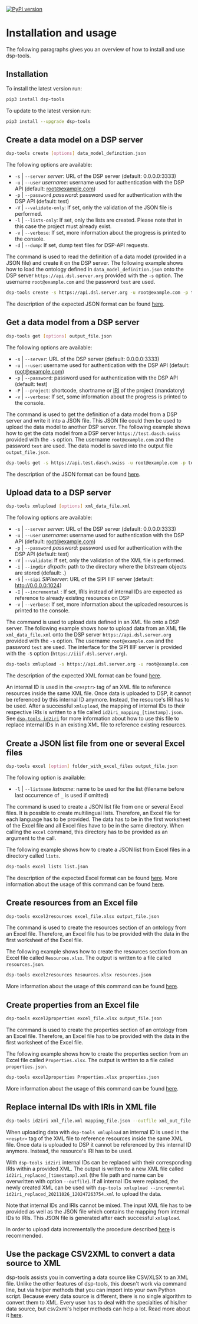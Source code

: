 [![PyPI version](https://badge.fury.io/py/dsp-tools.svg)](https://badge.fury.io/py/dsp-tools)

# Installation and usage

The following paragraphs gives you an overview of how to install and use dsp-tools.




## Installation

To install the latest version run:

```bash
pip3 install dsp-tools
```

To update to the latest version run:

```bash
pip3 install --upgrade dsp-tools
```




## Create a data model on a DSP server

```bash
dsp-tools create [options] data_model_definition.json
```

The following options are available:

- `-s` | `--server` _server_: URL of the DSP server (default: 0.0.0.0:3333)
- `-u` | `--user` _username_: username used for authentication with the DSP API (default: root@example.com)
- `-p` | `--password` _password_: password used for authentication with the DSP API (default: test)
- `-V` | `--validate-only`: If set, only the validation of the JSON file is performed.
- `-l` | `--lists-only`: If set, only the lists are created. Please note that in this case the project must already exist.
- `-v` | `--verbose`: If set, more information about the progress is printed to the console.
- `-d` | `--dump`: If set, dump test files for DSP-API requests.

The command is used to read the definition of a data model (provided in a JSON file) and create it on the DSP server.
The following example shows how to load the ontology defined in `data_model_definition.json` onto the DSP
server `https://api.dsl.server.org` provided with the `-s` option. The username `root@example.com` and the password
`test` are used.

```bash
dsp-tools create -s https://api.dsl.server.org -u root@example.com -p test data_model_definition.json
```

The description of the expected JSON format can be found [here](./dsp-tools-create.md).




## Get a data model from a DSP server

```bash
dsp-tools get [options] output_file.json
```

The following options are available:

- `-s` | `--server`: URL of the DSP server (default: 0.0.0.0:3333)
- `-u` | `--user`: username used for authentication with the DSP API (default: root@example.com)
- `-p` | `--password`: password used for authentication with the DSP API (default: test)
- `-P` | `--project`: shortcode, shortname or
  [IRI](https://en.wikipedia.org/wiki/Internationalized_Resource_Identifier) of the project (mandatory)
- `-v` | `--verbose`: If set, some information about the progress is printed to the console.

The command is used to get the definition of a data model from a DSP server and write it into a JSON file. This JSON
file could then be used to upload the data model to another DSP server. The following example shows how to get the data
model from a DSP server `https://test.dasch.swiss` provided with the `-s` option. The username `root@example.com` and
the password `test` are used. The data model is saved into the output file `output_file.json`.

```bash
dsp-tools get -s https://api.test.dasch.swiss -u root@example.com -p test -P my_project output_file.json
```

The description of the JSON format can be found [here](./dsp-tools-create.md).




## Upload data to a DSP server

```bash
dsp-tools xmlupload [options] xml_data_file.xml
```

The following options are available:

- `-s` | `--server` _server_: URL of the DSP server (default: 0.0.0.0:3333)
- `-u` | `--user` _username_: username used for authentication with the DSP API (default: root@example.com)
- `-p` | `--password` _password_: password used for authentication with the DSP API (default: test)
- `-V` | `--validate`: If set, only the validation of the XML file is performed.
- `-i` | `--imgdir` _dirpath_: path to the directory where the bitstream objects are stored (default: .)
- `-S` | `--sipi` _SIPIserver_: URL of the SIPI IIIF server (default: http://0.0.0.0:1024)
- `-I` | `--incremental` : If set, IRIs instead of internal IDs are expected as reference to already existing resources on DSP
- `-v` | `--verbose`: If set, more information about the uploaded resources is printed to the console.

The command is used to upload data defined in an XML file onto a DSP server. The following example shows how to upload
data from an XML file `xml_data_file.xml` onto the DSP server `https://api.dsl.server.org` provided with the `-s`
option. The username `root@example.com` and the password `test` are used. The interface for the SIPI IIIF server is
provided with the `-S`
option (`https://iiif.dsl.server.org`).

```bash
dsp-tools xmlupload -s https://api.dsl.server.org -u root@example.com -p test -S https://iiif.dsl.server.org xml_data_file.xml
```

The description of the expected XML format can be found [here](./dsp-tools-xmlupload.md).

An internal ID is used in the `<resptr>` tag of an XML file to reference resources inside the same XML file. Once data 
is uploaded to DSP, it cannot be referenced by this internal ID anymore. Instead, the resource's IRI has to be used. 
After a successful `xmlupload`, the mapping of internal IDs to their respective IRIs is written to a file
called `id2iri_mapping_[timstamp].json`.
See [`dsp-tools id2iri`](./dsp-tools-usage.md#replace-internal-ids-with-iris-in-xml-file) for more information about how
to use this file to replace internal IDs in an existing XML file to reference existing resources.




## Create a JSON list file from one or several Excel files

```bash
dsp-tools excel [option] folder_with_excel_files output_file.json
```

The following option is available:

- `-l` | `--listname` _listname_: name to be used for the list (filename before last occurrence of `_` is used if
  omitted)

The command is used to create a JSON list file from one or several Excel files. It is possible to create multilingual
lists. Therefore, an Excel file for each language has to be provided. The data has to be in the first worksheet of the
Excel file and all Excel files have to be in the same directory. When calling the `excel` command, this directory has to
be provided as an argument to the call.

The following example shows how to create a JSON list from Excel files in a directory called `lists`.

```bash
dsp-tools excel lists list.json
```

The description of the expected Excel format can be found [here](./dsp-tools-create.md#lists-from-excel). More
information about the usage of this command can be
found [here](./dsp-tools-excel.md#create-a-list-from-one-or-several-excel-files).




## Create resources from an Excel file

```bash
dsp-tools excel2resources excel_file.xlsx output_file.json
```

The command is used to create the resources section of an ontology from an Excel file. Therefore, an Excel file has to
be provided with the data in the first worksheet of the Excel file.

The following example shows how to create the resources section from an Excel file called `Resources.xlsx`. The output
is written to a file called `resources.json`.

```bash
dsp-tools excel2resources Resources.xlsx resources.json
```

More information about the usage of this command can be
found [here](./dsp-tools-excel.md#create-the-resources-for-a-data-model-from-an-excel-file).




## Create properties from an Excel file

```bash
dsp-tools excel2properties excel_file.xlsx output_file.json
```

The command is used to create the properties section of an ontology from an Excel file. Therefore, an Excel file has to
be provided with the data in the first worksheet of the Excel file.

The following example shows how to create the properties section from an Excel file called `Properties.xlsx`. The output
is written to a file called `properties.json`.

```bash
dsp-tools excel2properties Properties.xlsx properties.json
```

More information about the usage of this command can be found
[here](./dsp-tools-excel.md#create-the-properties-for-a-data-model-from-an-excel-file).




## Replace internal IDs with IRIs in XML file

```bash
dsp-tools id2iri xml_file.xml mapping_file.json --outfile xml_out_file.xml
```

When uploading data with `dsp-tools xmlupload` an internal ID is used in the `<resptr>` tag of the XML file to reference
resources inside the same XML file. Once data is uploaded to DSP it cannot be referenced by this internal ID anymore.
Instead, the resource's IRI has to be used.

With `dsp-tools id2iri` internal IDs can be replaced with their corresponding IRIs within a provided XML. The output is
written to a new XML file called `id2iri_replaced_[timestamp].xml` (the file path and name can be overwritten with
option `--outfile`). If all internal IDs were replaced, the newly created XML can be used
with `dsp-tools xmlupload --incremental id2iri_replaced_20211026_120247263754.xml` to upload the data.

Note that internal IDs and IRIs cannot be mixed. The input XML file has to be provided as well as the JSON file which
contains the mapping from internal IDs to IRIs. This JSON file is generated after each successful `xmlupload`.

In order to upload data incrementally the procedure described [here](dsp-tools-xmlupload.md#incremental-xml-upload) is recommended.




## Use the package CSV2XML to convert a data source to XML
dsp-tools assists you in converting a data source like CSV/XLSX to an XML file. Unlike the other features of dsp-tools,
this doesn't work via command line, but via helper methods that you can import into your own Python script. Because
every data source is different, there is no single algorithm to convert them to XML. Every user has to deal with the 
specialties of his/her data source, but csv2xml's helper methods can help a lot. Read more about it 
[here](dsp-tools-csv2xml.md).
